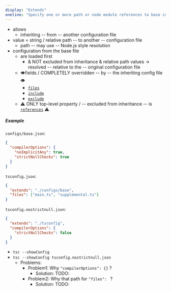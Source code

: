 ```yaml
---
display: "Extends"
oneline: "Specify one or more path or node module references to base configuration files from which settings are inherited."
---
```


* allows
  * inheriting -- from -- another configuration file
* value = string / relative path -- to another -- configuration file
  * path -- may use -- Node.js style resolution
* configuration from the base file
  * are loaded first 
    * & NOT excluded from inheritance & relative path values -> resolved -- relative to the -- original configuration file
  * 👁️fields / COMPLETELY overridden -- by -- the inheriting config file 👁️
    * [`files`](#files)
    * [`include`](#include)
    * [`exclude`](#exclude)
  * ⚠️ ONLY top-level property / -- excluded from inheritance -- is [`references`](#references) ⚠️ 


##### Example

`configs/base.json`:

```json tsconfig
{
  "compilerOptions": {
    "noImplicitAny": true,
    "strictNullChecks": true
  }
}
```

`tsconfig.json`:

```json tsconfig
{
  "extends": "./configs/base",
  "files": ["main.ts", "supplemental.ts"]
}
```

`tsconfig.nostrictnull.json`:

```json tsconfig
{
  "extends": "./tsconfig",
  "compilerOptions": {
    "strictNullChecks": false
  }
}
```

* `tsc --showConfig`
* `tsc --showConfig tsconfig.nostrictnull.json`
  * Problems:
    * Problem1: Why `"compilerOptions": {}` ?
      * Solution: TODO:
    * Problem2: Why that path for `"files": ` ?
      * Solution: TODO:
